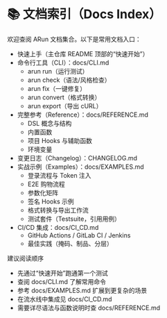 # 📚 文档索引（Docs Index）

欢迎查阅 ARun 文档集合。以下是常用文档入口：

- 快速上手（主仓库 README 顶部的“快速开始”）
- 命令行工具（CLI）：docs/CLI.md
  - arun run（运行测试）
  - arun check（语法/风格检查）
  - arun fix（一键修复）
  - arun convert（格式转换）
  - arun export（导出 cURL）
- 完整参考（Reference）：docs/REFERENCE.md
  - DSL 概念与结构
  - 内置函数
  - 项目 Hooks 与辅助函数
  - 环境变量
- 变更日志（Changelog）：CHANGELOG.md
- 实战示例（Examples）：docs/EXAMPLES.md
  - 登录流程与 Token 注入
  - E2E 购物流程
  - 参数化矩阵
  - 签名 Hooks 示例
  - 格式转换与导出工作流
  - 测试套件（Testsuite，引用用例）
- CI/CD 集成：docs/CI_CD.md
  - GitHub Actions / GitLab CI / Jenkins
  - 最佳实践（掩码、制品、分层）

建议阅读顺序
- 先通过“快速开始”跑通第一个测试
- 查阅 docs/CLI.md 了解常用命令
- 参考 docs/EXAMPLES.md 扩展到更复杂的场景
- 在流水线中集成见 docs/CI_CD.md
- 需要详尽语法与函数说明时查 docs/REFERENCE.md
